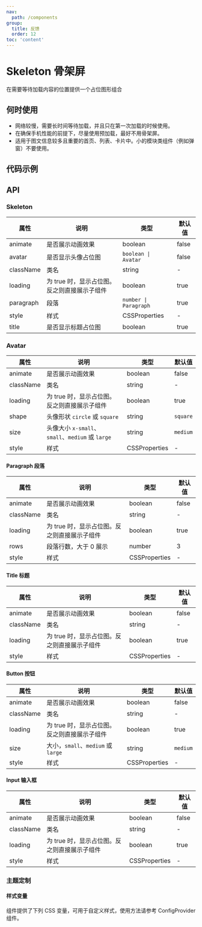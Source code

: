 ```yaml
---
nav:
  path: /components
group:
  title: 反馈
  order: 12
toc: 'content'
---
```


# Skeleton 骨架屏

<!-- <code src="../../docs/components/compatibility.tsx" inline="true"></code> -->

在需要等待加载内容的位置提供一个占位图形组合

## 何时使用

- 网络较慢，需要长时间等待加载，并且只在第一次加载的时候使用。
- 在确保手机性能的前提下，尽量使用预加载，最好不用骨架屏。
- 适用于图文信息较多且重要的首页、列表、卡片中。小的模块类组件（例如弹窗）不要使用。

## 代码示例

<code src='../../demo/pages/Skeleton/index'></code>

## API

### Skeleton

| 属性      | 说明                                         | 类型                  | 默认值 |
| --------- | -------------------------------------------- | --------------------- | ------ |
| animate   | 是否展示动画效果                             | boolean               | false  |
| avatar    | 是否显示头像占位图                           | `boolean \| Avatar`   | false  |
| className | 类名                                         | string                | -      |
| loading   | 为 true 时，显示占位图。反之则直接展示子组件 | boolean               | true   |
| paragraph | 段落                                         | `number \| Paragraph` | true   |
| style     | 样式                                         | CSSProperties         | -      |
| title     | 是否显示标题占位图                           | boolean               | true   |

### Avatar

| 属性      | 说明                                             | 类型          | 默认值   |
| --------- | ------------------------------------------------ | ------------- | -------- |
| animate   | 是否展示动画效果                                 | boolean       | false    |
| className | 类名                                             | string        | -        |
| loading   | 为 true 时，显示占位图。反之则直接展示子组件     | boolean       | true     |
| shape     | 头像形状 `circle` 或 `square`                    | string        | `square` |
| size      | 头像大小 `x-small`、`small`、`medium` 或 `large` | string        | `medium` |
| style     | 样式                                             | CSSProperties | -        |

#### Paragraph 段落

| 属性      | 说明                                         | 类型          | 默认值 |
| --------- | -------------------------------------------- | ------------- | ------ |
| animate   | 是否展示动画效果                             | boolean       | false  |
| className | 类名                                         | string        | -      |
| loading   | 为 true 时，显示占位图。反之则直接展示子组件 | boolean       | true   |
| rows      | 段落行数，大于 0 展示                        | number        | 3      |
| style     | 样式                                         | CSSProperties | -      |

#### Title 标题

| 属性      | 说明                                         | 类型          | 默认值 |
| --------- | -------------------------------------------- | ------------- | ------ |
| animate   | 是否展示动画效果                             | boolean       | false  |
| className | 类名                                         | string        | -      |
| loading   | 为 true 时，显示占位图。反之则直接展示子组件 | boolean       | true   |
| style     | 样式                                         | CSSProperties | -      |

#### Button 按钮

| 属性      | 说明                                         | 类型          | 默认值   |
| --------- | -------------------------------------------- | ------------- | -------- |
| animate   | 是否展示动画效果                             | boolean       | false    |
| className | 类名                                         | string        | -        |
| loading   | 为 true 时，显示占位图。反之则直接展示子组件 | boolean       | true     |
| size      | 大小，`small`、`medium` 或 `large`           | string        | `medium` |
| style     | 样式                                         | CSSProperties | -        |

#### Input 输入框

| 属性      | 说明                                         | 类型          | 默认值 |
| --------- | -------------------------------------------- | ------------- | ------ |
| animate   | 是否展示动画效果                             | boolean       | false  |
| className | 类名                                         | string        | -      |
| loading   | 为 true 时，显示占位图。反之则直接展示子组件 | boolean       | true   |
| style     | 样式                                         | CSSProperties | -      |

### 主题定制

#### 样式变量

组件提供了下列 CSS 变量，可用于自定义样式，使用方法请参考 ConfigProvider 组件。
